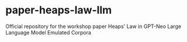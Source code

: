 # paper-heaps-law-llm
Official repository for the workshop paper Heaps' Law in GPT-Neo Large Language Model Emulated Corpora
